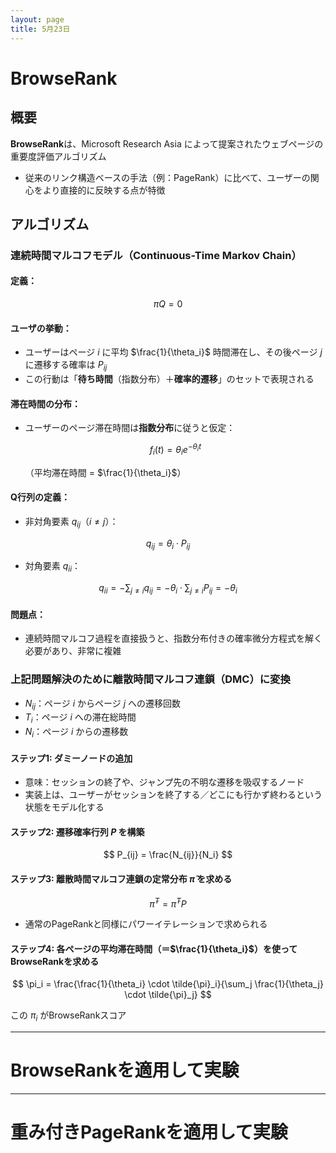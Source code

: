 ```yaml
---
layout: page
title: 5月23日
---
```


<script>
window.MathJax = {
  tex: {
    inlineMath: [['$', '$'], ['\\(', '\\)']]
  },
  svg: {
    fontCache: 'global'
  }
};
</script>
<script async src="https://cdn.jsdelivr.net/npm/mathjax@3/es5/tex-mml-chtml.js"></script>

# BrowseRank

## 概要

**BrowseRank**は、Microsoft Research Asia によって提案されたウェブページの重要度評価アルゴリズム

- 従来のリンク構造ベースの手法（例：PageRank）に比べて、ユーザーの関心をより直接的に反映する点が特徴

## アルゴリズム

### 連続時間マルコフモデル（Continuous-Time Markov Chain）

#### 定義：

$$
\pi Q = 0
$$

#### ユーザの挙動：
- ユーザーはページ $i$ に平均 $\frac{1}{\theta_i}$ 時間滞在し、その後ページ $j$ に遷移する確率は $P_{ij}$
- この行動は「**待ち時間**（指数分布）＋**確率的遷移**」のセットで表現される

#### 滞在時間の分布：

- ユーザーのページ滞在時間は**指数分布**に従うと仮定：

  $$
  f_i(t) = \theta_i e^{-\theta_i t}
  $$

  （平均滞在時間 = $\frac{1}{\theta_i}$）

#### Q行列の定義：

- 非対角要素 $q_{ij}$（$i \ne j$）：

$$
q_{ij} = \theta_i \cdot P_{ij}
$$

- 対角要素 $q_{ii}$：

$$
q_{ii} = -\sum_{j \ne i} q_{ij} = -\theta_i \cdot \sum_{j \ne i} P_{ij} = -\theta_i
$$

#### 問題点：

- 連続時間マルコフ過程を直接扱うと、指数分布付きの確率微分方程式を解く必要があり、非常に複雑

### 上記問題解決のために離散時間マルコフ連鎖（DMC）に変換

- $N_{ij}$：ページ $i$ からページ $j$ への遷移回数
- $T_i$：ページ $i$ への滞在総時間
- $N_i$：ページ $i$ からの遷移数

#### ステップ1: ダミーノードの追加
- 意味：セッションの終了や、ジャンプ先の不明な遷移を吸収するノード
- 実装上は、ユーザーがセッションを終了する／どこにも行かず終わるという状態をモデル化する

#### ステップ2: 遷移確率行列 $P$ を構築

$$
P_{ij} = \frac{N_{ij}}{N_i}
$$

#### ステップ3: 離散時間マルコフ連鎖の定常分布 $\tilde{\pi}$ を求める

$$
\tilde{\pi}^T = \tilde{\pi}^T P
$$

- 通常のPageRankと同様にパワーイテレーションで求められる

#### ステップ4: 各ページの平均滞在時間（＝$\frac{1}{\theta_i}$）を使ってBrowseRankを求める

$$
\pi_i = \frac{\frac{1}{\theta_i} \cdot \tilde{\pi}_i}{\sum_j \frac{1}{\theta_j} \cdot \tilde{\pi}_j}
$$

この $\pi_i$ がBrowseRankスコア

---

# BrowseRankを適用して実験

---

# 重み付きPageRankを適用して実験
